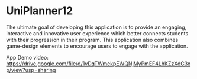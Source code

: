 # UniPlanner12
The ultimate goal of developing this application is to provide an engaging, interactive and innovative user experience which better connects students with their progression in their program. This application also combines game-design elements to encourage users to engage with the application.


App Demo video:
https://drive.google.com/file/d/1vDqTWmekpEWQNjMyPmEF4LhKZzXdC3xp/view?usp=sharing
